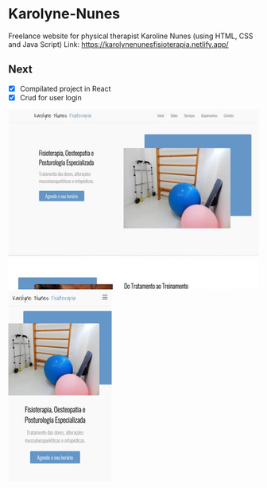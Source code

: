 # Karolyne-Nunes
Freelance website for physical therapist Karoline Nunes (using HTML, CSS and Java Script)
Link: https://karolynenunesfisioterapia.netlify.app/

## Next
- [X] Compilated project in React
- [X] Crud for user login

<img src="Assets/img-readme-01.jpg"> <img src="Assets/img-readme-02.png">
